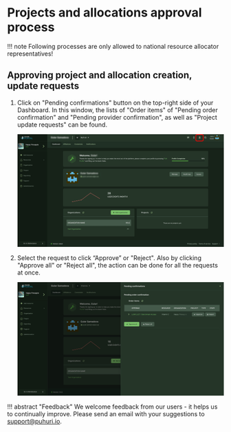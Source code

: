# Projects and allocations approval process



!!! note
    Following processes are only allowed to national resource allocator representatives!

## Approving project and allocation creation, update requests

1. Click on  "Pending confirmations" button on the top-right side of your Dashboard. In this window, the lists of "Order items" of "Pending order confirmation" and "Pending provider confirmation", as well as "Project update requests" can be found.
   
   
   ![Project approve](../../assets/pending_confirmations1.jpg)
   

2. Select the request to click “Approve” or "Reject". Also by clicking "Approve all" or "Reject all", the action can be done for all the requests at once.
   
   
   ![Project approve](../../assets/pending_confirmations2.jpg)



!!! abstract "Feedback" 
    We welcome feedback from our users - it helps us to continually improve. Please send an email with your suggestions to [support@puhuri.io](mailto:support@puhuri.io).
